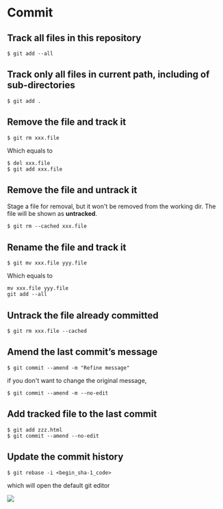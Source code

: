 # Commit

## Track all files in this repository

```
$ git add --all
```

## Track only all files in current path, including of sub-directories

```
$ git add .
```


## Remove the file and track it 

```
$ git rm xxx.file
```
  
Which equals to 

```
$ del xxx.file
$ git add xxx.file
```

## Remove the file and untrack it 


Stage a file for removal, but it won't be removed from the working dir. The file will be shown as **untracked**.

```
$ git rm --cached xxx.file
```
  


## Rename the file and track it

```
$ git mv xxx.file yyy.file
```

  Which equals to 

```
mv xxx.file yyy.file
git add --all
```

## Untrack the file already committed

```
$ git rm xxx.file --cached
```


## Amend the last commit’s message 

```
$ git commit --amend -m "Refine message"
```

if you don't want to change the original message,

```
$ git commit --amend -m --no-edit
```


## Add tracked file to the last commit

```
$ git add zzz.html
$ git commit --amend --no-edit
```

## Update the commit history
```
$ git rebase -i <begin_sha-1_code>
```

  which will open the default git editor

  ![](../assets/011.png)
